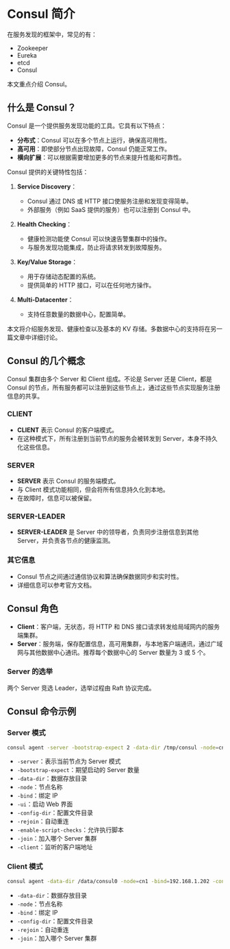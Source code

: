 # Consul 简介

在服务发现的框架中，常见的有：

- Zookeeper
- Eureka
- etcd
- Consul

本文重点介绍 Consul。

## 什么是 Consul？

Consul 是一个提供服务发现功能的工具。它具有以下特点：

- **分布式**：Consul 可以在多个节点上运行，确保高可用性。
- **高可用**：即使部分节点出现故障，Consul 仍能正常工作。
- **横向扩展**：可以根据需要增加更多的节点来提升性能和可靠性。

Consul 提供的关键特性包括：

1. **Service Discovery**：
    - Consul 通过 DNS 或 HTTP 接口使服务注册和发现变得简单。
    - 外部服务（例如 SaaS 提供的服务）也可以注册到 Consul 中。

2. **Health Checking**：
    - 健康检测功能使 Consul 可以快速告警集群中的操作。
    - 与服务发现功能集成，防止将请求转发到故障服务。

3. **Key/Value Storage**：
    - 用于存储动态配置的系统。
    - 提供简单的 HTTP 接口，可以在任何地方操作。

4. **Multi-Datacenter**：
    - 支持任意数量的数据中心，配置简单。

本文将介绍服务发现、健康检查以及基本的 KV 存储。多数据中心的支持将在另一篇文章中详细讨论。

## Consul 的几个概念

Consul 集群由多个 Server 和 Client 组成。不论是 Server 还是 Client，都是 Consul 的节点，所有服务都可以注册到这些节点上，通过这些节点实现服务注册信息的共享。

### CLIENT

- **CLIENT** 表示 Consul 的客户端模式。
- 在这种模式下，所有注册到当前节点的服务会被转发到 Server，本身不持久化这些信息。

### SERVER

- **SERVER** 表示 Consul 的服务端模式。
- 与 Client 模式功能相同，但会将所有信息持久化到本地。
- 在故障时，信息可以被保留。

### SERVER-LEADER

- **SERVER-LEADER** 是 Server 中的领导者，负责同步注册信息到其他 Server，并负责各节点的健康监测。

### 其它信息

- Consul 节点之间通过通信协议和算法确保数据同步和实时性。
- 详细信息可以参考官方文档。

## Consul 角色

- **Client**：客户端，无状态，将 HTTP 和 DNS 接口请求转发给局域网内的服务端集群。
- **Server**：服务端，保存配置信息，高可用集群，与本地客户端通讯，通过广域网与其他数据中心通讯。推荐每个数据中心的 Server 数量为 3 或 5 个。

### Server 的选举

两个 Server 竞选 Leader，选举过程由 Raft 协议完成。

## Consul 命令示例

### Server 模式

```bash
consul agent -server -bootstrap-expect 2 -data-dir /tmp/consul -node=cn1 -bind=192.168.188.128 -ui -config-dir /etc/consul.d -rejoin -join 198.168.188.128 -client=0.0.0.0
```

- `-server`：表示当前节点为 Server 模式
- `-bootstrap-expect`：期望启动的 Server 数量
- `-data-dir`：数据存放目录
- `-node`：节点名称
- `-bind`：绑定 IP
- `-ui`：启动 Web 界面
- `-config-dir`：配置文件目录
- `-rejoin`：自动重连
- `-enable-script-checks`：允许执行脚本
- `-join`：加入哪个 Server 集群
- `-client`：监听的客户端地址

### Client 模式

```bash
consul agent -data-dir /data/consul0 -node=cn1 -bind=192.168.1.202 -config-dir /etc/consul.d -rejoin -join 198.168.188.128
```

- `-data-dir`：数据存放目录
- `-node`：节点名称
- `-bind`：绑定 IP
- `-config-dir`：配置文件目录
- `-rejoin`：自动重连
- `-join`：加入哪个 Server 集群